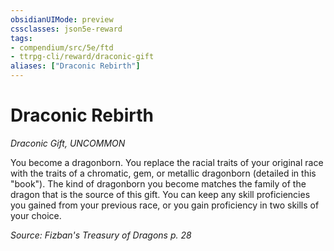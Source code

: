 ```yaml
---
obsidianUIMode: preview
cssclasses: json5e-reward
tags:
- compendium/src/5e/ftd
- ttrpg-cli/reward/draconic-gift
aliases: ["Draconic Rebirth"]
---
```

# Draconic Rebirth
*Draconic Gift, UNCOMMON*  

You become a dragonborn. You replace the racial traits of your original race with the traits of a chromatic, gem, or metallic dragonborn (detailed in this "book"). The kind of dragonborn you become matches the family of the dragon that is the source of this gift. You can keep any skill proficiencies you gained from your previous race, or you gain proficiency in two skills of your choice.

*Source: Fizban's Treasury of Dragons p. 28*